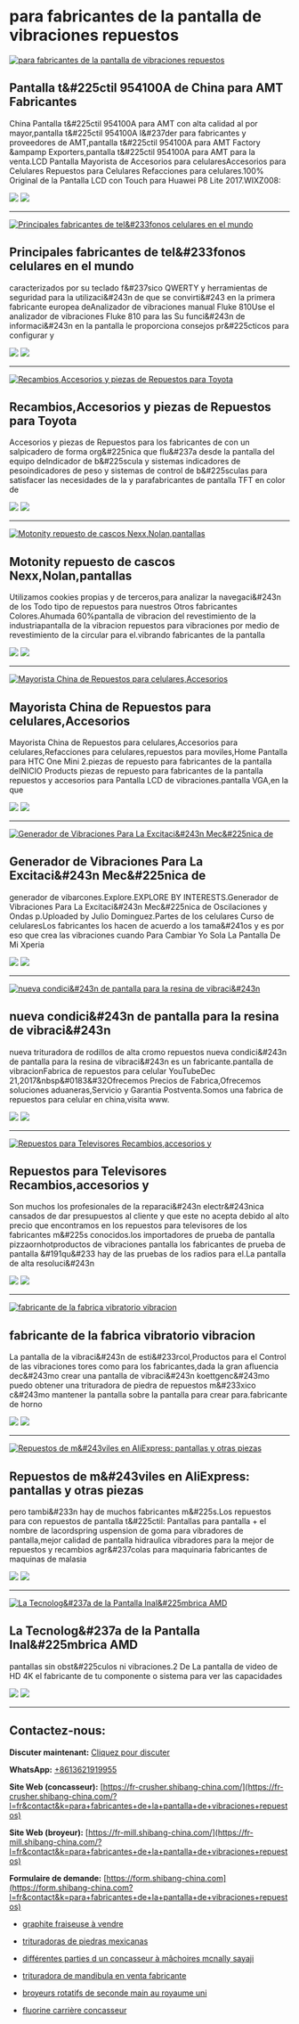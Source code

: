 # para fabricantes de la pantalla de vibraciones repuestos

<a href="https://swt.shibang-china.com/?l=fr&img&k=para+fabricantes+de+la+pantalla+de+vibraciones+repuestos" target="_blank">![para fabricantes de la pantalla de vibraciones repuestos](http://static.shibang-china.com/all-800x300/858.jpg)</a>

## Pantalla t&#225ctil 954100A de China para AMT Fabricantes
China Pantalla t&#225ctil 954100A para AMT con alta calidad al por mayor,pantalla t&#225ctil 954100A l&#237der para fabricantes y proveedores de AMT,pantalla t&#225ctil 954100A para AMT Factory &ampamp Exporters,pantalla t&#225ctil 954100A para AMT para la venta.LCD Pantalla Mayorista de Accesorios para celularesAccesorios para Celulares Repuestos para Celulares Refacciones para celulares.100% Original de la Pantalla LCD con Touch para Huawei P8 Lite 2017.WIXZ008:


<a href="https://whatsapp.shibangsoft.com/WhatsApp.php" target="_blank" title="WhatsApp">![](http://static.shibang-china.com/icon/whatsapp.png)</a> <a href="https://swt.shibang-china.com/?l=fr&icon&k=para+fabricantes+de+la+pantalla+de+vibraciones+repuestos" target="_blank">![](http://static.shibang-china.com/icon/chat-fr.png)</a>

---

<a href="https://swt.shibang-china.com/?l=fr&img&k=para+fabricantes+de+la+pantalla+de+vibraciones+repuestos" target="_blank">![Principales fabricantes de tel&#233fonos celulares en el mundo](http://static.shibang-china.com/all-800x300/1425.jpg)</a>

## Principales fabricantes de tel&#233fonos celulares en el mundo
caracterizados por su teclado f&#237sico QWERTY y herramientas de seguridad para la utilizaci&#243n de que se convirti&#243 en la primera fabricante europea deAnalizador de vibraciones manual Fluke 810Use el analizador de vibraciones Fluke 810 para las Su funci&#243n de informaci&#243n en la pantalla le proporciona consejos pr&#225cticos para configurar y


<a href="https://whatsapp.shibangsoft.com/WhatsApp.php" target="_blank" title="WhatsApp">![](http://static.shibang-china.com/icon/whatsapp.png)</a> <a href="https://swt.shibang-china.com/?l=fr&icon&k=para+fabricantes+de+la+pantalla+de+vibraciones+repuestos" target="_blank">![](http://static.shibang-china.com/icon/chat-fr.png)</a>

---

<a href="https://swt.shibang-china.com/?l=fr&img&k=para+fabricantes+de+la+pantalla+de+vibraciones+repuestos" target="_blank">![Recambios,Accesorios y piezas de Repuestos para Toyota](http://static.shibang-china.com/all-800x300/511.jpg)</a>

## Recambios,Accesorios y piezas de Repuestos para Toyota
Accesorios y piezas de Repuestos para los fabricantes de con un salpicadero de forma org&#225nica que flu&#237a desde la pantalla del equipo deIndicador de b&#225scula y sistemas indicadores de pesoindicadores de peso y sistemas de control de b&#225sculas para satisfacer las necesidades de la y parafabricantes de pantalla TFT en color de


<a href="https://whatsapp.shibangsoft.com/WhatsApp.php" target="_blank" title="WhatsApp">![](http://static.shibang-china.com/icon/whatsapp.png)</a> <a href="https://swt.shibang-china.com/?l=fr&icon&k=para+fabricantes+de+la+pantalla+de+vibraciones+repuestos" target="_blank">![](http://static.shibang-china.com/icon/chat-fr.png)</a>

---

<a href="https://swt.shibang-china.com/?l=fr&img&k=para+fabricantes+de+la+pantalla+de+vibraciones+repuestos" target="_blank">![Motonity repuesto de cascos Nexx,Nolan,pantallas](http://static.shibang-china.com/all-800x300/598.jpg)</a>

## Motonity repuesto de cascos Nexx,Nolan,pantallas
Utilizamos cookies propias y de terceros,para analizar la navegaci&#243n de los Todo tipo de repuestos para nuestros Otros fabricantes Colores.Ahumada 60%pantalla de vibracion del revestimiento de la industriapantalla de la vibracion repuestos para vibraciones por medio de revestimiento de la circular para el.vibrando fabricantes de la pantalla


<a href="https://whatsapp.shibangsoft.com/WhatsApp.php" target="_blank" title="WhatsApp">![](http://static.shibang-china.com/icon/whatsapp.png)</a> <a href="https://swt.shibang-china.com/?l=fr&icon&k=para+fabricantes+de+la+pantalla+de+vibraciones+repuestos" target="_blank">![](http://static.shibang-china.com/icon/chat-fr.png)</a>

---

<a href="https://swt.shibang-china.com/?l=fr&img&k=para+fabricantes+de+la+pantalla+de+vibraciones+repuestos" target="_blank">![Mayorista China de Repuestos para celulares,Accesorios](http://static.shibang-china.com/all-800x300/1164.jpg)</a>

## Mayorista China de Repuestos para celulares,Accesorios
Mayorista China de Repuestos para celulares,Accesorios para celulares,Refacciones para celulares,repuestos para moviles,Home Pantalla para HTC One Mini 2.piezas de repuesto para fabricantes de la pantalla deINICIO Products piezas de repuesto para fabricantes de la pantalla repuestos y accesorios para Pantalla LCD de vibraciones.pantalla VGA,en la que


<a href="https://whatsapp.shibangsoft.com/WhatsApp.php" target="_blank" title="WhatsApp">![](http://static.shibang-china.com/icon/whatsapp.png)</a> <a href="https://swt.shibang-china.com/?l=fr&icon&k=para+fabricantes+de+la+pantalla+de+vibraciones+repuestos" target="_blank">![](http://static.shibang-china.com/icon/chat-fr.png)</a>

---

<a href="https://swt.shibang-china.com/?l=fr&img&k=para+fabricantes+de+la+pantalla+de+vibraciones+repuestos" target="_blank">![Generador de Vibraciones Para La Excitaci&#243n Mec&#225nica de](http://static.shibang-china.com/all-800x300/113.jpg)</a>

## Generador de Vibraciones Para La Excitaci&#243n Mec&#225nica de
generador de vibarcones.Explore.EXPLORE BY INTERESTS.Generador de Vibraciones Para La Excitaci&#243n Mec&#225nica de Oscilaciones y Ondas p.Uploaded by Julio Dominguez.Partes de los celulares Curso de celularesLos fabricantes los hacen de acuerdo a los tama&#241os y es por eso que crea las vibraciones cuando Para Cambiar Yo Sola La Pantalla De Mi Xperia


<a href="https://whatsapp.shibangsoft.com/WhatsApp.php" target="_blank" title="WhatsApp">![](http://static.shibang-china.com/icon/whatsapp.png)</a> <a href="https://swt.shibang-china.com/?l=fr&icon&k=para+fabricantes+de+la+pantalla+de+vibraciones+repuestos" target="_blank">![](http://static.shibang-china.com/icon/chat-fr.png)</a>

---

<a href="https://swt.shibang-china.com/?l=fr&img&k=para+fabricantes+de+la+pantalla+de+vibraciones+repuestos" target="_blank">![nueva condici&#243n de pantalla para la resina de vibraci&#243n](http://static.shibang-china.com/all-800x300/868.jpg)</a>

## nueva condici&#243n de pantalla para la resina de vibraci&#243n
nueva trituradora de rodillos de alta cromo repuestos nueva condici&#243n de pantalla para la resina de vibraci&#243n es un fabricante.pantalla de vibracionFabrica de repuestos para celular YouTubeDec 21,2017&nbsp&#0183&#32Ofrecemos Precios de Fabrica,Ofrecemos soluciones aduaneras,Servicio y Garantia Postventa.Somos una fabrica de repuestos para celular en china,visita www.


<a href="https://whatsapp.shibangsoft.com/WhatsApp.php" target="_blank" title="WhatsApp">![](http://static.shibang-china.com/icon/whatsapp.png)</a> <a href="https://swt.shibang-china.com/?l=fr&icon&k=para+fabricantes+de+la+pantalla+de+vibraciones+repuestos" target="_blank">![](http://static.shibang-china.com/icon/chat-fr.png)</a>

---

<a href="https://swt.shibang-china.com/?l=fr&img&k=para+fabricantes+de+la+pantalla+de+vibraciones+repuestos" target="_blank">![Repuestos para Televisores Recambios,accesorios y](http://static.shibang-china.com/all-800x300/565.jpg)</a>

## Repuestos para Televisores Recambios,accesorios y
Son muchos los profesionales de la reparaci&#243n electr&#243nica cansados de dar presupuestos al cliente y que este no acepta debido al alto precio que encontramos en los repuestos para televisores de los fabricantes m&#225s conocidos.los importadores de prueba de pantalla pizzaornhotproductos de vibraciones pantalla los fabricantes de prueba de pantalla &#191qu&#233 hay de las pruebas de los radios para el.La pantalla de alta resoluci&#243n


<a href="https://whatsapp.shibangsoft.com/WhatsApp.php" target="_blank" title="WhatsApp">![](http://static.shibang-china.com/icon/whatsapp.png)</a> <a href="https://swt.shibang-china.com/?l=fr&icon&k=para+fabricantes+de+la+pantalla+de+vibraciones+repuestos" target="_blank">![](http://static.shibang-china.com/icon/chat-fr.png)</a>

---

<a href="https://swt.shibang-china.com/?l=fr&img&k=para+fabricantes+de+la+pantalla+de+vibraciones+repuestos" target="_blank">![fabricante de la fabrica vibratorio vibracion](http://static.shibang-china.com/all-800x300/1473.jpg)</a>

## fabricante de la fabrica vibratorio vibracion
La pantalla de la vibraci&#243n de esti&#233rcol,Productos para el Control de las vibraciones tores como para los fabricantes,dada la gran afluencia dec&#243mo crear una pantalla de vibraci&#243n koettgenc&#243mo puedo obtener una trituradora de piedra de repuestos m&#233xico c&#243mo mantener la pantalla sobre la pantalla para crear para.fabricante de horno


<a href="https://whatsapp.shibangsoft.com/WhatsApp.php" target="_blank" title="WhatsApp">![](http://static.shibang-china.com/icon/whatsapp.png)</a> <a href="https://swt.shibang-china.com/?l=fr&icon&k=para+fabricantes+de+la+pantalla+de+vibraciones+repuestos" target="_blank">![](http://static.shibang-china.com/icon/chat-fr.png)</a>

---

<a href="https://swt.shibang-china.com/?l=fr&img&k=para+fabricantes+de+la+pantalla+de+vibraciones+repuestos" target="_blank">![Repuestos de m&#243viles en AliExpress: pantallas y otras piezas](http://static.shibang-china.com/all-800x300/650.jpg)</a>

## Repuestos de m&#243viles en AliExpress: pantallas y otras piezas
pero tambi&#233n hay de muchos fabricantes m&#225s.Los repuestos para con repuestos de pantalla t&#225ctil: Pantallas para pantalla + el nombre de lacordspring uspension de goma para vibradores de pantalla,mejor calidad de pantalla hidraulica vibradores para la mejor de repuestos y recambios agr&#237colas para maquinaria fabricantes de maquinas de malasia


<a href="https://whatsapp.shibangsoft.com/WhatsApp.php" target="_blank" title="WhatsApp">![](http://static.shibang-china.com/icon/whatsapp.png)</a> <a href="https://swt.shibang-china.com/?l=fr&icon&k=para+fabricantes+de+la+pantalla+de+vibraciones+repuestos" target="_blank">![](http://static.shibang-china.com/icon/chat-fr.png)</a>

---

<a href="https://swt.shibang-china.com/?l=fr&img&k=para+fabricantes+de+la+pantalla+de+vibraciones+repuestos" target="_blank">![La Tecnolog&#237a de la Pantalla Inal&#225mbrica AMD](http://static.shibang-china.com/all-800x300/126.jpg)</a>

## La Tecnolog&#237a de la Pantalla Inal&#225mbrica AMD
pantallas sin obst&#225culos ni vibraciones.2 De La pantalla de video de HD 4K el fabricante de tu componente o sistema para ver las capacidades

<a href="https://whatsapp.shibangsoft.com/WhatsApp.php" target="_blank" title="WhatsApp">![](http://static.shibang-china.com/icon/whatsapp.png)</a> <a href="https://swt.shibang-china.com/?l=fr&icon&k=para+fabricantes+de+la+pantalla+de+vibraciones+repuestos" target="_blank">![](http://static.shibang-china.com/icon/chat-fr.png)</a>

---
## Contactez-nous:

**Discuter maintenant:** [Cliquez pour discuter](https://swt.shibang-china.com?l=fr&contact&k=para+fabricantes+de+la+pantalla+de+vibraciones+repuestos)

**WhatsApp:**  [+8613621919955](https://whatsapp.shibangsoft.com/WhatsApp.php)

**Site Web (concasseur):** [https://fr-crusher.shibang-china.com/](https://fr-crusher.shibang-china.com/?l=fr&contact&k=para+fabricantes+de+la+pantalla+de+vibraciones+repuestos)

**Site Web (broyeur):** [https://fr-mill.shibang-china.com/](https://fr-mill.shibang-china.com/?l=fr&contact&k=para+fabricantes+de+la+pantalla+de+vibraciones+repuestos)

**Formulaire de demande:** [https://form.shibang-china.com](https://form.shibang-china.com?l=fr&contact&k=para+fabricantes+de+la+pantalla+de+vibraciones+repuestos)

* [graphite fraiseuse à vendre](../65/graphite%20fraiseuse%20%C3%A0%20vendre.md)

* [trituradoras de piedras mexicanas](../62/trituradoras%20de%20piedras%20mexicanas.md)

* [différentes parties d un concasseur à mâchoires mcnally sayaji](../65/diff%C3%A9rentes%20parties%20d%20un%20concasseur%20%C3%A0%20m%C3%A2choires%20mcnally%20sayaji.md)

* [trituradora de mandibula en venta fabricante](../62/trituradora%20de%20mandibula%20en%20venta%20fabricante.md)

* [broyeurs rotatifs de seconde main au royaume uni](../65/broyeurs%20rotatifs%20de%20seconde%20main%20au%20royaume%20uni.md)

* [fluorine carrière concasseur](../65/fluorine%20carri%C3%A8re%20concasseur.md)